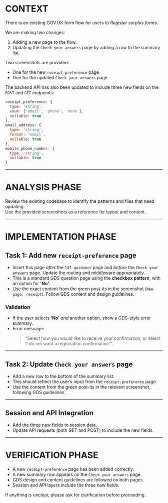 # CONTEXT  
There is an existing GOV.UK form flow for users to *Register surplus forms*.  

We are making two changes:  
1. Adding a new page to the flow.  
2. Updating the `Check your answers` page by adding a row to the summary list.  

Two screenshots are provided:  
- One for the new `receipt-preference` page  
- One for the updated `Check your answers` page  

The backend API has also been updated to include three new fields on the `POST` and `GET` endpoints:

```javascript
receipt_preference: {
  type: 'string',
  enum: ['email', 'phone', 'none'],
  nullable: true
},
email_address: {
  type: 'string',
  format: 'email',
  nullable: true
},
mobile_phone_number: {
  type: 'string',
  nullable: true
}
```

---

# ANALYSIS PHASE  
Review the existing codebase to identify the patterns and files that need updating.  
Use the provided screenshots as a reference for layout and content.

---

# IMPLEMENTATION PHASE  

## Task 1: Add new `receipt-preference` page  
- Insert this page *after* the `147 guidance` page and *before* the `Check your answers` page.  Update the routing and middleware appropriately. 
- This is a standard GDS question page using the **checkbox pattern**, with an option for **'No'**.  
- Use the exact content from the green post-its in the screenshot (`New page: receipt`). Follow GDS content and design guidelines.

### Validation  
- If the user selects **‘No’** *and* another option, show a GDS-style error summary.  
- Error message:  
  > "Select how you would like to receive your confirmation, or select 'I do not want a registration confirmation'".

---

## Task 2: Update `Check your answers` page  
- Add a new row to the bottom of the summary list.  
- This should reflect the user’s input from the `receipt-preference` page.  
- Use the content from the green post-its in the relevant screenshot, following GDS guidelines.

---

## Session and API Integration  
- Add the three new fields to session data.  
- Update API requests (both GET and POST) to include the new fields.

---

# VERIFICATION PHASE  
- A new `receipt-preference` page has been added correctly.  
- A new summary row appears on the `Check your answers` page.  
- GDS design and content guidelines are followed on both pages.  
- Session and API layers include the three new fields.

If anything is unclear, please ask for clarification before proceeding.
